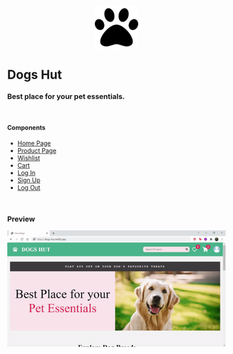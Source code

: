 <p align="center">
  <img src="assets/paw-solid.png" width="100" height="100" alt="Logo"/>
</p>

# Dogs Hut

### Best place for your pet essentials.


<br>

#### Components
* [Home Page](https://dogs-hut.netlify.app/)
* [Product Page](https://dogs-hut.netlify.app/pages/product-listing-page/)
* [Wishlist](https://dogs-hut.netlify.app/pages/wishlist/)
* [Cart](https://dogs-hut.netlify.app/pages/cart/)
* [Log In](https://dogs-hut.netlify.app/pages/login/)
* [Sign Up](https://dogs-hut.netlify.app/pages/signup/)
* [Log Out](https://dogs-hut.netlify.app/pages/logout/)


<br>


### Preview

![alt text](/assets/gif.gif)


